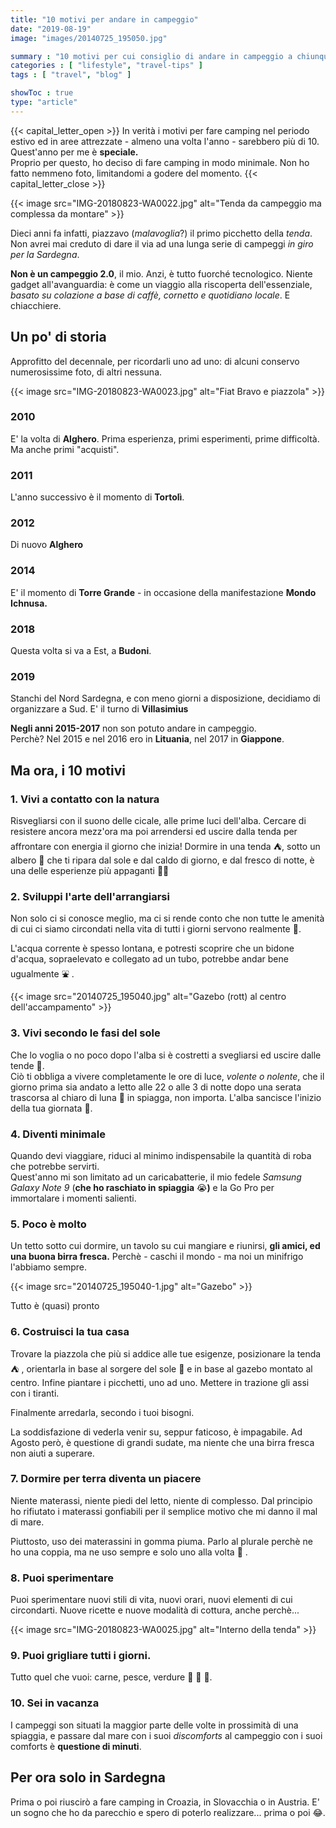 ```yaml
---
title: "10 motivi per andare in campeggio"
date: "2019-08-19"
image: "images/20140725_195050.jpg"

summary : "10 motivi per cui consiglio di andare in campeggio a chiunque non ci sia mai andato ed invito a dargli una possibilità, per conoscere meglio se stessi."
categories : [ "lifestyle", "travel-tips" ]
tags : [ "travel", "blog" ]

showToc : true
type: "article"
---
```


{{< capital_letter_open >}}
In verità i motivi per fare camping nel periodo estivo ed in aree attrezzate - almeno una volta l'anno - sarebbero più di 10.
Quest'anno per me è **speciale.**  
Proprio per questo, ho deciso di fare camping in modo minimale. Non ho fatto nemmeno foto, limitandomi a godere del momento.
{{< capital_letter_close >}}

{{< image src="IMG-20180823-WA0022.jpg" alt="Tenda da campeggio ma complessa da montare" >}}

Dieci anni fa infatti, piazzavo (_malavoglia_?) il primo picchetto della _tenda_. Non avrei mai creduto di dare il via ad una lunga serie di campeggi _in giro per la Sardegna_.

**Non è un campeggio 2.0**, il mio. Anzi, è tutto fuorché tecnologico. Niente gadget all'avanguardia: è come un viaggio alla riscoperta dell'essenziale, _basato su colazione a base di caffè, cornetto e quotidiano locale_. E chiacchiere.

## Un po' di storia

Approfitto del decennale, per ricordarli uno ad uno: di alcuni conservo numerosissime foto, di altri nessuna.

{{< image src="IMG-20180823-WA0023.jpg" alt="Fiat Bravo e piazzola" >}}

### 2010

E' la volta di **Alghero**. Prima esperienza, primi esperimenti, prime difficoltà. Ma anche primi "acquisti".

### 2011

L'anno successivo è il momento di **Tortolì**.

### 2012

Di nuovo **Alghero**

### 2014

E' il momento di **Torre Grande** - in occasione della manifestazione **Mondo Ichnusa.**

### 2018

Questa volta si va a Est, a **Budoni**.

### 2019

Stanchi del Nord Sardegna, e con meno giorni a disposizione, decidiamo di organizzare a Sud. E' il turno di **Villasimius**

**Negli anni 2015-2017** non son potuto andare in campeggio.  
Perchè? Nel 2015 e nel 2016 ero in **Lituania**, nel 2017 in **Giappone**.

## Ma ora, i 10 motivi

### 1. Vivi a contatto con la natura

Risvegliarsi con il suono delle cicale, alle prime luci dell'alba. Cercare di resistere ancora mezz'ora ma poi arrendersi ed uscire dalla tenda per affrontare con energia il giorno che inizia! Dormire in una tenda ⛺, sotto un albero 🌲 che ti ripara dal sole e dal caldo di giorno, e dal fresco di notte, è una delle esperienze più appaganti 🍁🐜

### 2. Sviluppi l'arte dell'arrangiarsi

Non solo ci si conosce meglio, ma ci si rende conto che non tutte le amenità di cui ci siamo circondati nella vita di tutti i giorni servono realmente 🏨.

L'acqua corrente è spesso lontana, e potresti scoprire che un bidone d'acqua, sopraelevato e collegato ad un tubo, potrebbe andar bene ugualmente ⛲ .

{{< image src="20140725_195040.jpg" alt="Gazebo (rott) al centro dell'accampamento" >}}

### 3. Vivi secondo le fasi del sole

Che lo voglia o no poco dopo l'alba si è costretti a svegliarsi ed uscire dalle tende 🌄.  
Ciò ti obbliga a vivere completamente le ore di luce, _volente o nolente_, che il giorno prima sia andato a letto alle 22 o alle 3 di notte dopo una serata trascorsa al chiaro di luna 🌙 in spiagga, non importa. L'alba sancisce l'inizio della tua giornata 🌅.

### 4. Diventi minimale

Quando devi viaggiare, riduci al minimo indispensabile la quantità di roba che potrebbe servirti.  
Quest'anno mi son limitato ad un caricabatterie, il mio fedele _Samsung Galaxy Note 9_ (**che ho raschiato in spiaggia** 😭**)** e la Go Pro per immortalare i momenti salienti.

### 5. Poco è molto

Un tetto sotto cui dormire, un tavolo su cui mangiare e riunirsi, **gli amici, ed una buona birra fresca.** Perchè - caschi il mondo - ma noi un minifrigo l'abbiamo sempre.

{{< image src="20140725_195040-1.jpg" alt="Gazebo" >}}

Tutto è (quasi) pronto

### 6. Costruisci la tua casa

Trovare la piazzola che più si addice alle tue esigenze, posizionare la tenda ⛺ , orientarla in base al sorgere del sole 🌅 e in base al gazebo montato al centro. Infine piantare i picchetti, uno ad uno. Mettere in trazione gli assi con i tiranti.

Finalmente arredarla, secondo i tuoi bisogni.

La soddisfazione di vederla venir su, seppur faticoso, è impagabile. Ad Agosto però, è questione di grandi sudate, ma niente che una birra fresca non aiuti a superare.

### 7. Dormire per terra diventa un piacere

Niente materassi, niente piedi del letto, niente di complesso. Dal principio ho rifiutato i materassi gonfiabili per il semplice motivo che mi danno il mal di mare.

Piuttosto, uso dei materassini in gomma piuma. Parlo al plurale perchè ne ho una coppia, ma ne uso sempre e solo uno alla volta 🏨 .

### 8. Puoi sperimentare

Puoi sperimentare nuovi stili di vita, nuovi orari, nuovi elementi di cui circondarti. Nuove ricette e nuove modalità di cottura, anche perchè...

{{< image src="IMG-20180823-WA0025.jpg" alt="Interno della tenda" >}}

### 9. Puoi grigliare tutti i giorni.

Tutto quel che vuoi: carne, pesce, verdure 🍞 🍖 🍢.

### 10. Sei in vacanza

I campeggi son situati la maggior parte delle volte in prossimità di una spiaggia, e passare dal mare con i suoi _discomforts_ al campeggio con i suoi comforts è **questione di minuti**.

## Per ora solo in Sardegna

Prima o poi riuscirò a fare camping in Croazia, in Slovacchia o in Austria. E' un sogno che ho da parecchio e spero di poterlo realizzare... prima o poi 😂.
